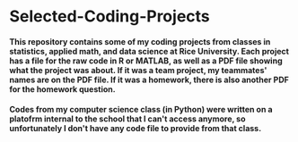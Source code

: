 # Selected-Coding-Projects
#### This repository contains some of my coding projects from classes in statistics, applied math, and data science at Rice University. Each project has a file for the raw code in R or MATLAB, as well as a PDF file showing what the project was about. If it was a team project, my teammates' names are on the PDF file. If it was a homework, there is also another PDF for the homework question. 
#### Codes from my computer science class (in Python) were written on a platofrm internal to the school that I can't access anymore, so unfortunately I don't have any code file to provide from that class.
